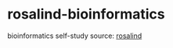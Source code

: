 # rosalind-bioinformatics
bioinformatics self-study
source: [rosalind](https://rosalind.info/problems/locations/)